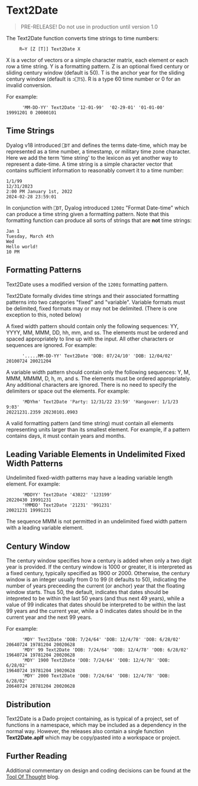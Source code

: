 # Text2Date

> PRE-RELEASE! Do not use in production until version 1.0

The Text2Date function converts time strings to time numbers:

~~~
     R←Y [Z [T]] Text2Date X
~~~

X is a vector of vectors or a simple character matrix, each element or each row a time string.
Y is a formatting pattern. Z is an optional fixed century or sliding century window (default is 50). 
T is the anchor year for the sliding century window (default is `⊃⎕TS`).
R is a type 60 time number or 0 for an invalid conversion.

For example:

~~~
      'MM-DD-YY' Text2Date '12-01-99'  '02-29-01' '01-01-00'
19991201 0 20000101
~~~

## Time Strings
Dyalog v18 introduced `⎕DT` and defines the terms date-time, which may be represented as a time number, a timestamp, or military time zone character.
Here we add the term 'time string' to the lexicon as yet another way to represent a date-time. A time string is a simple character vector that contains
sufficient information to reasonably convert it to a time number:

~~~
1/1/99
12/31/2023
2:00 PM January 1st, 2022
2024-02-28 23:59:01
~~~

In conjunction with `⎕DT`, Dyalog introduced `1200⌶` "Format Date-time" which can produce a time string given a formatting pattern.
Note that this formatting function can produce all sorts of strings that are **not** time strings:

~~~
Jan 1
Tuesday, March 4th
Wed
Hello world!
10 PM
~~~

## Formatting Patterns
Text2Date uses a modified version of the `1200⌶` formatting pattern.

Text2Date formally divides time strings and their associated formatting patterns into two categories "fixed" and "variable".
Variable formats must be delimited, fixed formats may or may not be delimited. (There is one exception to this, noted below)

A fixed width pattern should contain only the following sequences: YY, YYYY, MM, MMM, DD, hh, mm, and ss. The elements
must be ordered and spaced appropriately to line up with the input. All other characters or sequences are ignored. For example:

~~~
      '.....MM-DD-YY' Text2Date 'DOB: 07/24/10' 'DOB: 12/04/02'
20100724 20021204
~~~

A variable width pattern should contain only the following sequences: Y, M, MMM, MMMM, D, h, m, and s. The elements
must be ordered appropriately. Any additional characters
are ignored. There is no need to specify the delimiters or space out the elements. For example:

~~~
      'MDYhm' Text2Date 'Party: 12/31/22 23:59' 'Hangover: 1/1/23 9:03'
20221231.2359 20230101.0903
~~~

A valid formatting pattern (and time string) must contain all elements representing units larger than its smallest element.
For example, if a pattern contains days, it must contain years and months.

## Leading Variable Elements in Undelimited Fixed Width Patterns
Undelimited fixed-width patterns may have a leading variable length element. For example:

~~~
      'MDDYY' Text2Date '43022' '123199'
20220430 19991231
      'YMMDD' Text2Date '21231' '991231'
20021231 19991231
~~~

The sequence MMM is not permitted in an undelimited fixed width pattern with a leading variable element.

## Century Window
The century window specifies how a century is added when only a two digit year is provided.
If the century window is 1000 or greater, it is interpreted as a fixed century, typically specified as 1900 or 2000.
Otherwise, the century window is an integer usually from 0 to 99 (it defaults to 50), indicating the number of years preceeding the current (or anchor)
year that the floating window starts. Thus 50, the default, indicates that dates should be intepreted to be within the last 50 years (and thus next 49 years),
while a value of 99 indicates that dates should be interpreted to be within the last 99 years and the current year,
while a 0 indicates dates should be in the current year and the next 99 years. 

For example:

~~~
      'MDY' Text2Date 'DOB: 7/24/64' 'DOB: 12/4/78' 'DOB: 6/28/02' 
20640724 19781204 20020628
      'MDY' 99 Text2Date 'DOB: 7/24/64' 'DOB: 12/4/78' 'DOB: 6/28/02' 
19640724 19781204 20020628
      'MDY' 1900 Text2Date 'DOB: 7/24/64' 'DOB: 12/4/78' 'DOB: 6/28/02' 
19640724 19781204 19020628
      'MDY' 2000 Text2Date 'DOB: 7/24/64' 'DOB: 12/4/78' 'DOB: 6/28/02' 
20640724 20781204 20020628
~~~

## Distribution

Text2Date is a Dado project containing, as is typical of a project, set of functions in a namespace, which may be included as a dependency in the normal way.
However, the releases also contain a single function **Text2Date.aplf** which may be copy/pasted into a workspace or project.  

## Further Reading
Additional commentary on design and coding decisions can be found at the [Tool Of Thought](https://toolofthought.com) blog.

